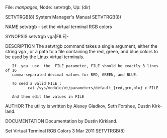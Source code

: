 File: *manpages*,  Node: setvtrgb,  Up: (dir)

SETVTRGB(8)                 System Manager's Manual                SETVTRGB(8)



NAME
       setvtrgb - set the virtual terminal RGB colors

SYNOPSIS
       setvtrgb vga|FILE|-

DESCRIPTION
       The  setvtrgb  command takes a single argument, either the string vga ,
       or a path to a file containing the red, green, and blue  colors  to  be
       used by the Linux virtual terminals.

       If  you  use  the  FILE parameter, FILE should be exactly 3 lines of 16
       comma-separated decimal values for RED, GREEN, and BLUE.

       To seed a valid FILE :
              cat /sys/module/vt/parameters/default_{red,grn,blu} > FILE

       And then edit the values in FILE


AUTHOR
       The utility is written by Alexey Gladkov, Seth  Forshee,  Dustin  Kirk-
       land.


DOCUMENTATION
       Documentation by Dustin Kirkland.



Set Virtual Terminal RGB Colors   3 Mar 2011                       SETVTRGB(8)
